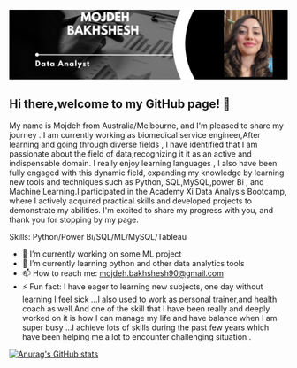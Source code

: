 ![Banner](https://github.com/MojdehBakhshesh/MojdehBakhshesh/blob/main/Black%20%26%20White%20Modern%20Minimalist%20Data%20Analyst%20LinkedIn%20Banner.png)


## Hi there,welcome to my GitHub page! 👋





My name is Mojdeh from Australia/Melbourne, and I'm pleased to share my journey . I am currently working as biomedical  service engineer,After learning and going through diverse fields , I have identified that I am passionate about the field of data,recognizing it it as an active and indispensable domain. I really enjoy learning languages , I also have been fully engaged with this dynamic field, expanding my knowledge by learning new tools and techniques such as Python, SQL,MySQL,power Bi , and Machine Learning.I participated in the Academy Xi Data Analysis Bootcamp, where I actively acquired practical skills and developed projects to demonstrate my abilities. I'm excited to share my progress with you, and thank you for stopping by my page.

Skills: Python/Power Bi/SQL/ML/MySQL/Tableau

- 🔭 I’m currently working on some ML project 
- 🌱 I’m currently learning python and other data analytics tools 
- 📫 How to reach me: mojdeh.bakhshesh90@gmail.com 
- ⚡ Fun fact: I have eager to learning new subjects, one day without learning I feel sick ...I also used to work  as personal trainer,and health coach as well.And one of the skill that I have been really and deeply worked on it is how I can  manage my life and have balance  when I am super busy ...I achieve lots of skills during the past few years which have been helping me a lot to encounter challenging situation .



[![Anurag's GitHub stats](https://github-readme-stats.vercel.app/api?username=MojdehBkh)](https://github.com/anuraghazra/github-readme-stats)


